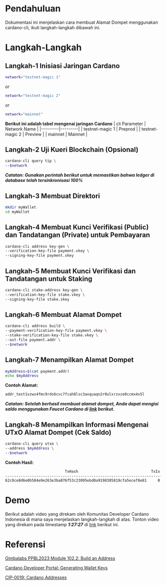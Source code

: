 # Pendahuluan

Dokumentasi ini menjelaskan cara membuat Alamat Dompet menggunakan cardano-cli, ikuti langkah-langkah dibawah ini.

# Langkah-Langkah

## Langkah-1 Inisiasi Jaringan Cardano

```bash
network="testnet-magic 1"
```

_or_

```bash
network="testnet-magic 2"
```

_or_

```bash
network="mainnet"
```

**Berikut ini adalah tabel mengenai jaringan Cardano**
| cli Parameter | Network Name |
|---------|---------|
| testnet-magic 1 | Preprod |
| testnet-magic 2 | Preview |
| mainnet | Mainnet |

## Langkah-2 Uji Kueri Blockchain (Opsional)

```bash
cardano-cli query tip \
--$network
```

**_Catatan: Gunakan perintah berikut untuk memastikan bahwa ledger di database telah tersinkronisasi 100%_**

## Langkah-3 Membuat Direktori

```bash
mkdir myWallet
cd myWallet
```

## Langkah-4 Membuat Kunci Verifikasi (Public) dan Tandatangan (Private) untuk Pembayaran

```bash
cardano-cli address key-gen \
--verification-key-file payment.vkey \
--signing-key-file payment.skey
```

## Langkah-5 Membuat Kunci Verifikasi dan Tandatangan untuk Staking

```bash
cardano-cli stake-address key-gen \
--verification-key-file stake.vkey \
--signing-key-file stake.skey
```

## Langkah-6 Membuat Alamat Dompet

```bash
cardano-cli address build \
--payment-verification-key-file payment.vkey \
--stake-verification-key-file stake.vkey \
--out-file payment.addr \
--$network
```

## Langkah-7 Menampilkan Alamat Dompet

```bash
myAddress=$(cat payment.addr)
echo $myAddress
```

**Contoh Alamat:**

```bash
addr_test1vzws4fmc9rds6cvc7fcah8lsc3axquaqn2r0ulxrzxze0ccmx4x5l
```

**_Catatan: Setelah berhasil membuat alamat dompet, Anda dapat mengisi saldo menggunakan Faucet Cardano di [link](https://docs.cardano.org/cardano-testnet/tools/faucet/) berikut._**

## Langkah-8 Menampilkan Informasi Mengenai UTxO Alamat Dompet (Cek Saldo)

```bash
cardano-cli query utxo \
--address $myAddress \
--$network
```

**Contoh Hasil:**

```bash
                           TxHash                                 TxIx        Amount
--------------------------------------------------------------------------------------
62c0ce8d6e0b584e9e263e3ba076f53c23095ebd0a9198305819cfa5ecef8e81     0        1000000000 lovelace + TxOutDatumNone
```

# Demo

Berikut adalah video yang direkam oleh Komunitas Developer Cardano Indonesia di mana saya menjelaskan langkah-langkah di atas. Tonton video yang direkam pada timestamp **_1:27:27_** di [link](https://youtu.be/03hXLZ_07N0?list=PLUj8499OocHiL8gXPv8wMlLW-zIcyYdrQ) berikut ini.

# Referensi

[Gimbalabs PPBL2023 Module 102.2: Build an Address](https://plutuspbl.io/modules/102/1022)

[Cardano Developer Portal: Generating Wallet Keys](https://developers.cardano.org/docs/operate-a-stake-pool/generating-wallet-keys/)

[CIP-0019: Cardano Addresses](https://developers.cardano.org/docs/operate-a-stake-pool/generating-wallet-keys/)
